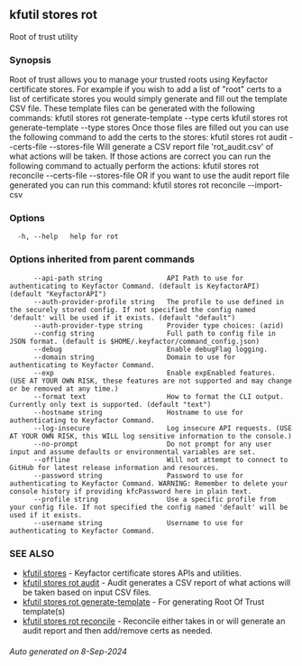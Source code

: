 ## kfutil stores rot

Root of trust utility

### Synopsis

Root of trust allows you to manage your trusted roots using Keyfactor certificate stores.
For example if you wish to add a list of "root" certs to a list of certificate stores you would simply generate and fill
out the template CSV file. These template files can be generated with the following commands:
kfutil stores rot generate-template --type certs
kfutil stores rot generate-template --type stores
Once those files are filled out you can use the following command to add the certs to the stores:
kfutil stores rot audit --certs-file <certs-file> --stores-file <stores-file>
Will generate a CSV report file 'rot_audit.csv' of what actions will be taken. If those actions are correct you can run
the following command to actually perform the actions:
kfutil stores rot reconcile --certs-file <certs-file> --stores-file <stores-file>
OR if you want to use the audit report file generated you can run this command:
kfutil stores rot reconcile --import-csv <audit-file>


### Options

```
  -h, --help   help for rot
```

### Options inherited from parent commands

```
      --api-path string                API Path to use for authenticating to Keyfactor Command. (default is KeyfactorAPI) (default "KeyfactorAPI")
      --auth-provider-profile string   The profile to use defined in the securely stored config. If not specified the config named 'default' will be used if it exists. (default "default")
      --auth-provider-type string      Provider type choices: (azid)
      --config string                  Full path to config file in JSON format. (default is $HOME/.keyfactor/command_config.json)
      --debug                          Enable debugFlag logging.
      --domain string                  Domain to use for authenticating to Keyfactor Command.
      --exp                            Enable expEnabled features. (USE AT YOUR OWN RISK, these features are not supported and may change or be removed at any time.)
      --format text                    How to format the CLI output. Currently only text is supported. (default "text")
      --hostname string                Hostname to use for authenticating to Keyfactor Command.
      --log-insecure                   Log insecure API requests. (USE AT YOUR OWN RISK, this WILL log sensitive information to the console.)
      --no-prompt                      Do not prompt for any user input and assume defaults or environmental variables are set.
      --offline                        Will not attempt to connect to GitHub for latest release information and resources.
      --password string                Password to use for authenticating to Keyfactor Command. WARNING: Remember to delete your console history if providing kfcPassword here in plain text.
      --profile string                 Use a specific profile from your config file. If not specified the config named 'default' will be used if it exists.
      --username string                Username to use for authenticating to Keyfactor Command.
```

### SEE ALSO

* [kfutil stores](kfutil_stores.md)	 - Keyfactor certificate stores APIs and utilities.
* [kfutil stores rot audit](kfutil_stores_rot_audit.md)	 - Audit generates a CSV report of what actions will be taken based on input CSV files.
* [kfutil stores rot generate-template](kfutil_stores_rot_generate-template.md)	 - For generating Root Of Trust template(s)
* [kfutil stores rot reconcile](kfutil_stores_rot_reconcile.md)	 - Reconcile either takes in or will generate an audit report and then add/remove certs as needed.

###### Auto generated on 8-Sep-2024
